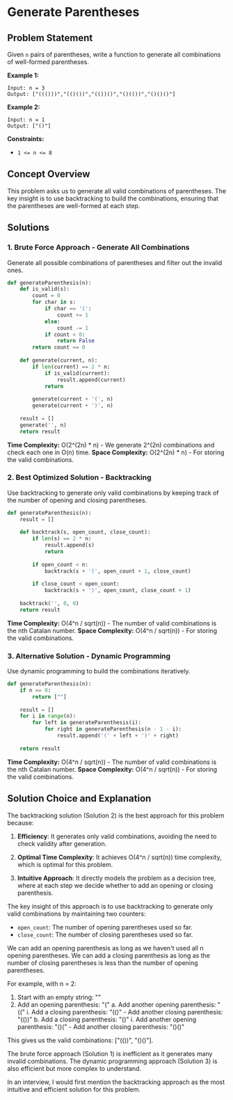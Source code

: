 # Generate Parentheses

## Problem Statement

Given `n` pairs of parentheses, write a function to generate all combinations of well-formed parentheses.

**Example 1:**
```
Input: n = 3
Output: ["((()))","(()())","(())()","()(())","()()()"]
```

**Example 2:**
```
Input: n = 1
Output: ["()"]
```

**Constraints:**
- `1 <= n <= 8`

## Concept Overview

This problem asks us to generate all valid combinations of parentheses. The key insight is to use backtracking to build the combinations, ensuring that the parentheses are well-formed at each step.

## Solutions

### 1. Brute Force Approach - Generate All Combinations

Generate all possible combinations of parentheses and filter out the invalid ones.

```python
def generateParenthesis(n):
    def is_valid(s):
        count = 0
        for char in s:
            if char == '(':
                count += 1
            else:
                count -= 1
            if count < 0:
                return False
        return count == 0
    
    def generate(current, n):
        if len(current) == 2 * n:
            if is_valid(current):
                result.append(current)
            return
        
        generate(current + '(', n)
        generate(current + ')', n)
    
    result = []
    generate('', n)
    return result
```

**Time Complexity:** O(2^(2n) * n) - We generate 2^(2n) combinations and check each one in O(n) time.
**Space Complexity:** O(2^(2n) * n) - For storing the valid combinations.

### 2. Best Optimized Solution - Backtracking

Use backtracking to generate only valid combinations by keeping track of the number of opening and closing parentheses.

```python
def generateParenthesis(n):
    result = []
    
    def backtrack(s, open_count, close_count):
        if len(s) == 2 * n:
            result.append(s)
            return
        
        if open_count < n:
            backtrack(s + '(', open_count + 1, close_count)
        
        if close_count < open_count:
            backtrack(s + ')', open_count, close_count + 1)
    
    backtrack('', 0, 0)
    return result
```

**Time Complexity:** O(4^n / sqrt(n)) - The number of valid combinations is the nth Catalan number.
**Space Complexity:** O(4^n / sqrt(n)) - For storing the valid combinations.

### 3. Alternative Solution - Dynamic Programming

Use dynamic programming to build the combinations iteratively.

```python
def generateParenthesis(n):
    if n == 0:
        return [""]
    
    result = []
    for i in range(n):
        for left in generateParenthesis(i):
            for right in generateParenthesis(n - 1 - i):
                result.append('(' + left + ')' + right)
    
    return result
```

**Time Complexity:** O(4^n / sqrt(n)) - The number of valid combinations is the nth Catalan number.
**Space Complexity:** O(4^n / sqrt(n)) - For storing the valid combinations.

## Solution Choice and Explanation

The backtracking solution (Solution 2) is the best approach for this problem because:

1. **Efficiency**: It generates only valid combinations, avoiding the need to check validity after generation.

2. **Optimal Time Complexity**: It achieves O(4^n / sqrt(n)) time complexity, which is optimal for this problem.

3. **Intuitive Approach**: It directly models the problem as a decision tree, where at each step we decide whether to add an opening or closing parenthesis.

The key insight of this approach is to use backtracking to generate only valid combinations by maintaining two counters:
- `open_count`: The number of opening parentheses used so far.
- `close_count`: The number of closing parentheses used so far.

We can add an opening parenthesis as long as we haven't used all n opening parentheses. We can add a closing parenthesis as long as the number of closing parentheses is less than the number of opening parentheses.

For example, with n = 2:
1. Start with an empty string: ""
2. Add an opening parenthesis: "("
   a. Add another opening parenthesis: "(("
      i. Add a closing parenthesis: "(()"
         - Add another closing parenthesis: "(())"
   b. Add a closing parenthesis: "()"
      i. Add another opening parenthesis: "()("
         - Add another closing parenthesis: "()()"

This gives us the valid combinations: ["(())", "()()"].

The brute force approach (Solution 1) is inefficient as it generates many invalid combinations. The dynamic programming approach (Solution 3) is also efficient but more complex to understand.

In an interview, I would first mention the backtracking approach as the most intuitive and efficient solution for this problem.
